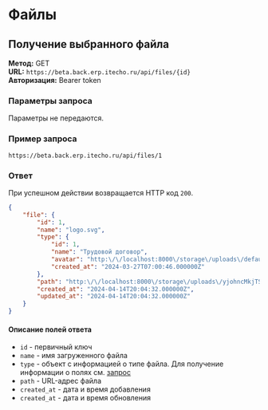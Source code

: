 # Файлы

## Получение выбранного файла

**Метод:** GET  
**URL:** `https://beta.back.erp.itecho.ru/api/files/{id}`  
**Авторизация:** Bearer token

### Параметры запроса

Параметры не передаются.

### Пример запроса  

`https://beta.back.erp.itecho.ru/api/files/1`

### Ответ

При успешном действии возвращается HTTP код `200`.

```json
{
	"file": {
		"id": 1,
		"name": "logo.svg",
		"type": {
			"id": 1,
			"name": "Трудовой договор",
			"avatar": "http:\/\/localhost:8000\/storage\/uploads\/default.svg",
			"created_at": "2024-03-27T07:00:46.000000Z"
		},
		"path": "http:\/\/localhost:8000\/storage\/uploads\/yjohncMkjTSnvJ7FH4vksOtDYUy9pO2HDwmNU5Hc.svg",
		"created_at": "2024-04-14T20:04:32.000000Z",
		"updated_at": "2024-04-14T20:04:32.000000Z"
	}
}
```

#### Описание полей ответа

- `id` - первичный ключ
- `name` - имя загруженного файла
- `type` - объект с информацией о типе файла. Для получение информации о полях см. [запрос](Справочники.md#получение-списка-типов-файлов)
- `path` - URL-адрес файла
- `created_at` - дата и время добавления
- `created_at` - дата и время обновления